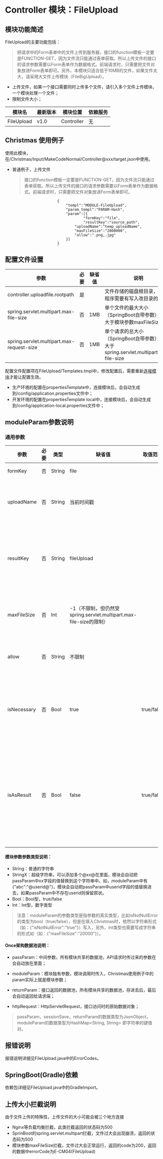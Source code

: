 # Controller 模块：FileUpload

## 模块功能简述

FileUpload的主要功能包括：

> 把请求中的Form表单中的文件上传到服务器，接口的function模板一定要是FUNCTION-GET，因为文件流只能通过表单获取。所以上传文件的接口的请求参数需要以Form表单作为数据格式。前端请求时，只需要把文件对象放进Form表单即可。另外，本模块只适合低于10MB的文件，如果文件太大，请采用大文件上传模块（FileBigUpload）。

- 上传文件，如果一个接口需要同时上传多个文件，请引入多个文件上传模块，一个模块处理一个文件；
- 限制文件大小；


| 模块名     | 最新版本 | 模块位置   | 依赖服务 |
| ---------- | -------- | ---------- | -------- |
| FileUpload | v1.0     | Controller | 无       |

## Christmas 使用例子

使用此模块，在/Christmas/Input/MakeCodeNormal/Controller@xxx/target.json中使用。

- 普通例子，上传文件

  > 接口的function模板一定要是FUNCTION-GET，因为文件流只能通过表单获取。所以上传文件的接口的请求参数需要以Form表单作为数据格式。前端请求时，只需要把文件对象放进Form表单即可。

```
                        {
                            "templ":"MODULE-FileUpload",
                            "param_templ":"PARAM-Hash",
                            "param":[{
                            		"formKey":"file",
                            		"resultKey":"source_path",
                                "uploadName":"temp_uploadName",
                                "maxFileSize":"2000000",
                                "allow":".png,.jpg"
                            }]
                        }
```

## 配置文件设置

| 参数                                      | 必要 | 缺省值 | 说明                                                         |
| ----------------------------------------- | ---- | ------ | ------------------------------------------------------------ |
| controller.uploadfile.rootpath            | 是   |        | 文件存储的磁盘根目录，Java程序需要有写入改目录的权限         |
| spring.servlet.multipart.max-file-size    | 否   | 1MB    | 单个文件的最大大小（SpringBoot自带参数），必需大于模块参数maxFileSize |
| spring.servlet.multipart.max-request-size | 否   | 1MB    | 单个请求的总大小（SpringBoot自带参数），必需大于spring.servlet.multipart.max-file-size |

配置文件配置项在FileUpload/Templates.tmpl中，修改配置后，需要重新[连接模块](https://stoprefactoring.com/#content@content#framework/once/module-link)才能让配置生效。

- 生产环境的配置在propertiesTemplate中，连接模块后，会自动生成到/config/application.properties文件中；
- 开发环境的配置在propertiesTemplate local中，连接模块后，会自动生成到/config/application-local.properties文件中；

## moduleParam参数说明

### 通用参数

| 参数        | 必要 | 类型   | 缺省值                                                       | 取值范围   | 说明                                                         |
| ----------- | ---- | ------ | ------------------------------------------------------------ | ---------- | ------------------------------------------------------------ |
| formKey     | 否   | String | file                                                         |            | form表单中对应文件对象的key                                  |
| uploadName  | 否   | String | 当前时间戳                                                   |            | 写到磁盘的文件名，根据值先到passParam中获取值，如果失败，再直接使用该值作为文件名 |
| resultKey   | 否   | String | fileUpload                                                   |            | 把最终文件磁盘路径放到数据池（passParam或returnParam）中的key，存放到passParam或returnParam由isAsResult参数决定 |
| maxFileSize | 否   | Int    | -1（不限制，但仍然受spring.servlet.multipart.max-file-size的限制） |            | 当前接口接受文件的大小上限，单位为Byte（2MB写作"2000000"，严谨的话可以写成"2097152"） |
| allow       | 否   | String | 不限制                                                       |            | 允许的文件后缀，后缀需要添加"."，如".png"，多个后缀用","隔开，如".png,.jpg,.jpeg" |
| isNecessary | 否   | Bool   | true                                                         | true/false | form表单中不包含文件对象是否报错，true（报错），false（不报错，继续后续逻辑），设置为false且无文件时，存放到数据池的文件路径为空字符串"" |
| isAsResult  | 否   | Bool   | false                                                        | true/false | 决定最终文件磁盘路径放到哪个数据池，true存放到returnParam，false存放到passParam。如果两者都需要存放，可以先在此模块存放到passParam，然后在接口返回前通过参数填充模块（FillingParam）存放到返回参数当中。 |

#### 模块参数参数类型说明：

- String：普通的字符串
- StringX：超级字符串，可以添加多个@xx@在里面，模块会自动把passParam中xx字段的值替换到这个字符串中。如，moduleParam中有{"abc":"@userid@"}，模块会自动把passParam中userid字段的值替换进去，如果passParam中不存在userid则保留原状。
- Bool：Bool型，true/false
- Int：Int型，数字类型

>注意：moduleParam的参数类型是指参数的真实类型，比如isNotNullError的类型为bool（true/false），但是在填入Christmas时，依然以字符串形式（如：{"isNotNullError":"true"}）写入，另外，int类型也需要写成字符串的形式如（如：{"maxFileSize":"20000"}）。

#### Once架构数据池说明：

- passParam：中间参数，所有模块共享的数据池，API请求时传过来的参数在会自动放在里面；

- moduleParam：模块独有参数，模块调用时传入，Christmas使用例子中的param实际上就是模块参数；

- returnParam：接口返回的数据池，所有模块共享的数据池，存进去后，最后会自动返回给请求端；

- httpRequest：HttpServletRequest，接口访问时的原始数据对象；

> passParam，sessionSave，returnParam的数据类型为JsonObject，moduleParam的数据类型为HashMap<String, String> 即字符串的键值对。

## 报错说明

报错说明详细见FileUpload.java中的ErrorCodes。

## SpringBoot(Gradle)依赖

依赖包详细见FileUpload.java中的GradleImport。

## 上传大小拦截说明

由于文件上传的特殊性，上传文件的大小可能会被三个地方连接

- Nginx等负载均衡拦截，此类拦截返回的状态码为500
- SprinBoot的spring.servlet.multipart拦截，文件过大会出现崩溃，返回的状态码为500
- 模块参数maxFileSize拦截，文件过大会正常运行，返回的code为200，返回的数据中errorCode为E-CM04(FileUpload)